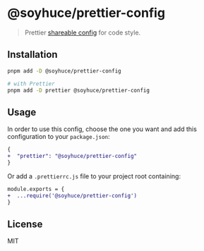 # @soyhuce/prettier-config

> Prettier [shareable config](https://prettier.io/docs/en/configuration.html#sharing-configurations) for code style.

## Installation

```bash
pnpm add -D @soyhuce/prettier-config

# with Prettier
pnpm add -D prettier @soyhuce/prettier-config
```

## Usage

In order to use this config, choose the one you want and add this configuration to your `package.json`:

```diff
{
+  "prettier": "@soyhuce/prettier-config"
}
```

Or add a `.prettierrc.js` file to your project root containing:

```diff
module.exports = {
+  ...require('@soyhuce/prettier-config')
}
```

## License
MIT
